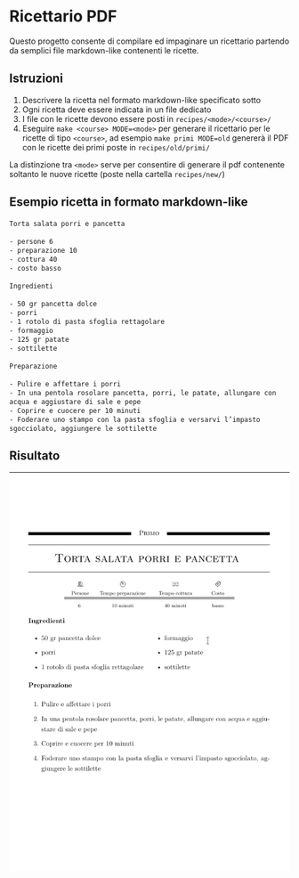 # Ricettario PDF

Questo progetto consente di compilare ed impaginare un ricettario partendo da semplici file markdown-like contenenti le ricette.

## Istruzioni

1. Descrivere la ricetta nel formato markdown-like specificato sotto
2. Ogni ricetta deve essere indicata in un file dedicato
3. I file con le ricette devono essere posti in `recipes/<mode>/<course>/`
4. Eseguire `make <course> MODE=<mode>` per generare il ricettario per le ricette di tipo `<course>`, ad esempio `make primi MODE=old` genererà il PDF con le ricette dei primi poste in `recipes/old/primi/`

La distinzione tra `<mode>` serve per consentire di generare il pdf contenente soltanto le nuove ricette
(poste nella cartella `recipes/new/`)

## Esempio ricetta in formato markdown-like

```
Torta salata porri e pancetta

- persone 6
- preparazione 10
- cottura 40
- costo basso

Ingredienti

- 50 gr pancetta dolce
- porri
- 1 rotolo di pasta sfoglia rettagolare
- formaggio
- 125 gr patate
- sottilette

Preparazione

- Pulire e affettare i porri
- In una pentola rosolare pancetta, porri, le patate, allungare con acqua e aggiustare di sale e pepe
- Coprire e cuocere per 10 minuti
- Foderare uno stampo con la pasta sfoglia e versarvi l’impasto sgocciolato, aggiungere le sottilette

```

## Risultato

![example](./readme/example.png)

